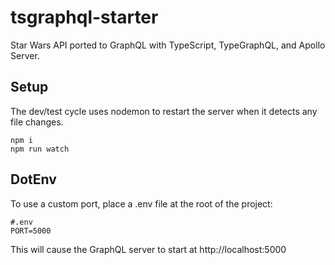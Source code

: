 # tsgraphql-starter

Star Wars API ported to GraphQL with TypeScript, TypeGraphQL, and Apollo Server.

## Setup

The dev/test cycle uses nodemon to restart the server when it detects any file changes.

```
npm i
npm run watch
```

## DotEnv

To use a custom port, place a .env file at the root of the project:

```
#.env
PORT=5000
```

This will cause the GraphQL server to start at http://localhost:5000
